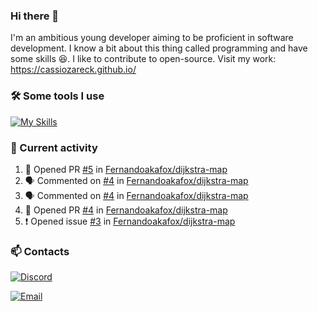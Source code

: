 ### Hi there 👋
I'm an ambitious young developer aiming to be proficient in software development. I know a bit about this thing called programming and have some skills 😆. I like to contribute to open-source. Visit my work: https://cassiozareck.github.io/

### 🛠️ Some tools I use
[![My Skills](https://skillicons.dev/icons?i=go,postgres,git,docker,python,linux)](https://skillicons.dev)

### 🔭 Current activity
<!--START_SECTION:activity-->
1. 💪 Opened PR [#5](https://github.com/Fernandoakafox/dijkstra-map/pull/5) in [Fernandoakafox/dijkstra-map](https://github.com/Fernandoakafox/dijkstra-map)
2. 🗣 Commented on [#4](https://github.com/Fernandoakafox/dijkstra-map/pull/4#issuecomment-1819989553) in [Fernandoakafox/dijkstra-map](https://github.com/Fernandoakafox/dijkstra-map)
3. 🗣 Commented on [#4](https://github.com/Fernandoakafox/dijkstra-map/pull/4#issuecomment-1819989330) in [Fernandoakafox/dijkstra-map](https://github.com/Fernandoakafox/dijkstra-map)
4. 💪 Opened PR [#4](https://github.com/Fernandoakafox/dijkstra-map/pull/4) in [Fernandoakafox/dijkstra-map](https://github.com/Fernandoakafox/dijkstra-map)
5. ❗ Opened issue [#3](https://github.com/Fernandoakafox/dijkstra-map/issues/3) in [Fernandoakafox/dijkstra-map](https://github.com/Fernandoakafox/dijkstra-map)
<!--END_SECTION:activity-->

### 📫 Contacts
[![Discord](https://dcbadge.vercel.app/api/shield/828005328988798997)](https://discord.com/channels/@me/828005328988798997)

<a href="mailto:cassiomilczareck@gmail.com">
    <img src="https://img.shields.io/badge/Gmail-D14836?style=for-the-badge&logo=gmail&logoColor=white" alt="Email">
</a>

<!--
**cassiozareck/cassiozareck** is a ✨ _special_ ✨ repository because its `README.md` (this file) appears on your GitHub profile.

Here are some ideas to get you started:

- 🔭 I’m currently working on ...
- 🌱 I’m currently learning ...
- 👯 I’m looking to collaborate on ...
- 🤔 I’m looking for help with ...
- 💬 Ask me about ...
- 😄 Pronouns: ...
- ⚡ Fun fact: ...
-->
